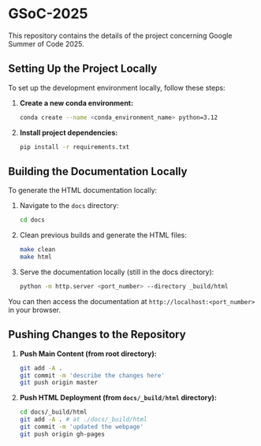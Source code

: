 # GSoC-2025
This repository contains the details of the project concerning Google Summer of Code 2025.

## Setting Up the Project Locally

To set up the development environment locally, follow these steps:

1. **Create a new conda environment:**
   ```bash
   conda create --name <conda_environment_name> python=3.12

2. **Install project dependencies:**
    ```bash
    pip install -r requirements.txt

## Building the Documentation Locally

To generate the HTML documentation locally:

1. Navigate to the `docs` directory:
   ```bash
   cd docs

2. Clean previous builds and generate the HTML files:
   ```bash
   make clean
   make html

3. Serve the documentation locally (still in the docs directory):
   ```bash
   python -m http.server <port_number> --directory _build/html

You can then access the documentation at `http://localhost:<port_number>` in your browser.

## Pushing Changes to the Repository

1. **Push Main Content (from root directory):**
   ```bash
   git add -A .
   git commit -m 'describe the changes here'
   git push origin master

2. **Push HTML Deployment (from `docs/_build/html` directory):**
   ```bash
   cd docs/_build/html
   git add -A . # at ./docs/_build/html
   git commit -m 'updated the webpage'
   git push origin gh-pages